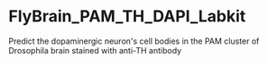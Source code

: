 # FlyBrain_PAM_TH_DAPI_Labkit
Predict the dopaminergic neuron's cell bodies in the PAM cluster of Drosophila brain stained with anti-TH antibody
